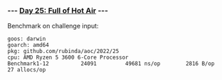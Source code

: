 ### --- [Day 25: Full of Hot Air](https://adventofcode.com/2022/day/25) ---

Benchmark on challenge input:

```
goos: darwin
goarch: amd64
pkg: github.com/rubinda/aoc/2022/25
cpu: AMD Ryzen 5 3600 6-Core Processor
Benchmark1-12    	   24091	     49681 ns/op	    2816 B/op	      27 allocs/op
```
